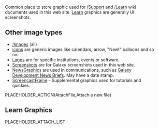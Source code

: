 Common place to store graphic used for [/Support](/src/Support/index.md) and [/Learn](/src/Learn/index.md) wiki documents used in this web site. [Learn](/src/Images/Learn/index.md) graphics are generally UI screenshots.

## Other image types
* [/Images](/src/Images/index.md) (all)
* [Icons](/src/Images/Icons/index.md) are generic images like calendars, arrow, "New!" balloons and so on. 
* [Logos](/src/Images/Logos/index.md) are for specific institutions, events or software.
* [Screenshots](/src/Images/Screenshots/index.md) are for Galaxy screenshots used in this web site.
* [NewsGraphics](/src/Images/NewsGraphics/index.md) are used in communications, such as [Galaxy Development News Briefs](/src/DevNewsBriefs/index.md). May have a date stamp.
* [ScreencastFrame](/src/Images/ScreencastFrame/index.md) - Supplemental graphics used for tutorials and quickies.

PLACEHOLDER_ACTION(AttachFile,Attach a new file)

## Learn Graphics

PLACEHOLDER_ATTACH_LIST

